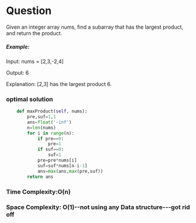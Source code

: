 # Question

Given an integer array nums, find a subarray that has the largest product, and return the product.


##### Example:
Input: nums = [2,3,-2,4]

Output: 6

Explanation: [2,3] has the largest product 6.


### optimal solution
```python
    def maxProduct(self, nums):
        pre,suf=1,1
        ans=float('-inf')
        n=len(nums)
        for i in range(n):
            if pre==0:
                pre=1
            if suf==0:
                suf=1
            pre=pre*nums[i]
            suf=suf*nums[n-i-1]
            ans=max(ans,max(pre,suf))
        return ans

```
### Time Complexity:O(n)
### Space Complexity: O(1)--not using any Data structure---got rid off 

